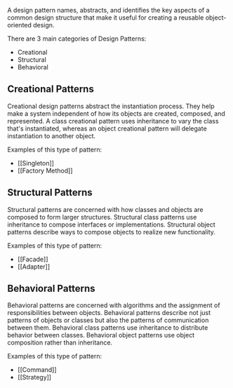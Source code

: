 A design pattern names, abstracts, and identifies the key aspects of a common design structure that make it useful for creating a reusable object-oriented design.

There are 3 main categories of Design Patterns:
- Creational
- Structural
- Behavioral

## Creational Patterns
Creational design patterns abstract the instantiation process. They help make a system independent of how its objects are created, composed, and represented. A class creational pattern uses inheritance to vary the class that's instantiated, whereas an object creational pattern will delegate instantiation to another object.

Examples of this type of pattern:
- [[Singleton]]
- [[Factory Method]]
## Structural Patterns
Structural patterns are concerned with how classes and objects are composed to form larger structures. Structural class patterns use inheritance to compose interfaces or implementations. Structural object patterns describe ways to compose objects to realize new functionality.

Examples of this type of pattern:
- [[Facade]]
- [[Adapter]]

## Behavioral Patterns
Behavioral patterns are concerned with algorithms and the assignment of responsibilities between objects. Behavioral patterns describe not just patterns of objects or classes but also the patterns of communication between them. Behavioral class patterns use inheritance to distribute behavior between classes. Behavioral object patterns use object composition rather than inheritance.

Examples of this type of pattern:
- [[Command]]
- [[Strategy]]